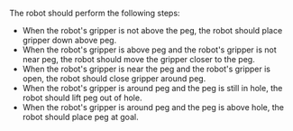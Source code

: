 

The robot should perform the following steps: 
   - When the robot's gripper is not above the peg, the robot should place gripper down above peg.
   - When the robot's gripper is above peg and the robot's gripper is not near peg, the robot should move the gripper closer to the peg.
   - When the robot's gripper is near the peg and the robot's gripper is open, the robot should close gripper around peg.
   - When the robot's gripper is around peg and the peg is still in hole, the robot should lift peg out of hole.
   - When the robot's gripper is around peg and the peg is above hole, the robot should place peg at goal.